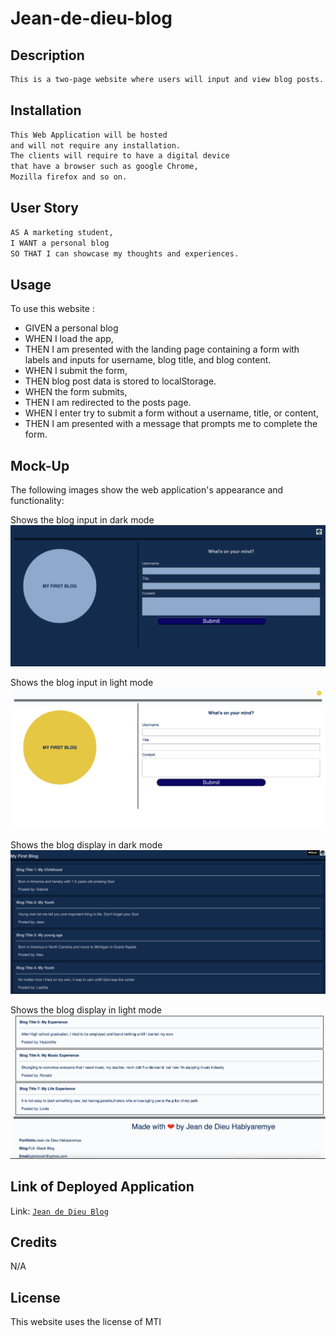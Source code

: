 # Jean-de-dieu-blog
## Description
```md 
This is a two-page website where users will input and view blog posts. It includes building a content form, dynamically rendering blog posts, and implementing a light/dark mode toggle.
```

## Installation
```md
This Web Application will be hosted 
and will not require any installation. 
The clients will require to have a digital device 
that have a browser such as google Chrome, 
Mozilla firefox and so on.

```
## User Story

```md
AS A marketing student,
I WANT a personal blog
SO THAT I can showcase my thoughts and experiences.
```

## Usage
To use this website :
* GIVEN a personal blog
* WHEN I load the app,
* THEN I am presented with the landing page containing a form with labels and inputs for username, blog title, and blog content.
* WHEN I submit the form,
* THEN blog post data is stored to localStorage.
* WHEN the form submits,
* THEN I am redirected to the posts page.
* WHEN I enter try to submit a form without a username, title, or content,
* THEN I am presented with a message that prompts me to complete the form.

## Mock-Up

The following images show the web application's appearance and functionality:

Shows the blog input in dark mode
![Shows the blog input in dark mode.](./assets/images/darkForm.png)

Shows the blog input in light mode
![Shows the blog input in light mode.](./assets/images/lightForm.png)

Shows the blog display in dark mode
![Shows the blog display in dark mode.](./assets/images/darkblog1.png)

Shows the blog display in light mode
![Shows the blog display in dark mode.](./assets/images/lightblog2.png)

## Link of Deployed Application
 Link: [`Jean de Dieu Blog`](https://jahdona.github.io/Jean-de-dieu-blog/)

## Credits

N/A

## License

This website uses the license of MTI